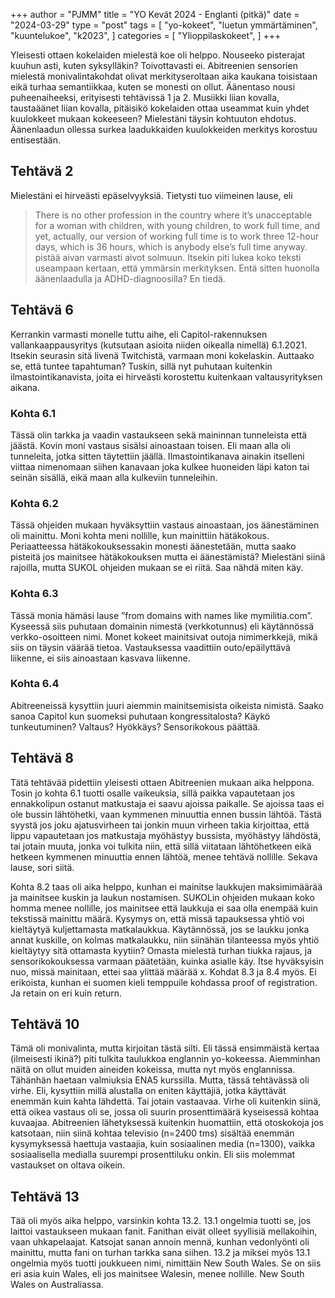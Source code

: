 +++
author = "PJMM"
title = "YO Kevät 2024 - Englanti (pitkä)"
date = "2024-03-29"
type = "post"
tags = [
    "yo-kokeet",
    "luetun ymmärtäminen",
    "kuuntelukoe",
    "k2023",
    ]
categories = [
    "Ylioppilaskokeet",
]
+++

Yleisesti ottaen kokelaiden mielestä koe oli helppo. Nouseeko pisterajat kuuhun asti, kuten syksylläkin? Toivottavasti ei. Abitreenien sensorien mielestä monivalintakohdat olivat merkityseroltaan aika kaukana toisistaan eikä turhaa semantiikkaa, kuten se monesti on ollut.
Äänentaso nousi puheenaiheeksi, erityisesti tehtävissä 1 ja 2. Musiikki liian kovalla, taustaäänet liian kovalla, pitäisikö kokelaiden ottaa useammat kuin yhdet kuulokkeet mukaan kokeeseen? Mielestäni täysin kohtuuton ehdotus.  Äänenlaadun ollessa surkea laadukkaiden kuulokkeiden merkitys korostuu entisestään. 

## Tehtävä 2
Mielestäni ei hirveästi epäselvyyksiä. Tietysti tuo viimeinen lause, eli 
> There is no other profession in the country where it’s unacceptable for a woman with children, with young children, to work full time, and yet, actually, our version of working full time is to work three 12-hour days, which is 36 hours, which is anybody else’s full time anyway.
pistää aivan varmasti aivot solmuun. Itsekin piti lukea koko teksti useampaan kertaan, että ymmärsin merkityksen. Entä sitten huonolla äänenlaadulla ja ADHD-diagnoosilla? En tiedä. 

## Tehtävä 6
Kerrankin varmasti monelle tuttu aihe, eli Capitol-rakennuksen vallankaappausyritys (kutsutaan asioita niiden oikealla nimellä) 6.1.2021. Itsekin seurasin sitä livenä Twitchistä, varmaan moni kokelaskin. Auttaako se, että tuntee tapahtuman? Tuskin, sillä nyt puhutaan kuitenkin ilmastointikanavista, joita ei hirveästi korostettu kuitenkaan valtausyrityksen aikana.

### Kohta 6.1
Tässä olin tarkka ja vaadin vastaukseen sekä maininnan tunneleista että jäästä. Kovin moni vastaus sisälsi ainoastaan toisen. Eli maan alla oli tunneleita, jotka sitten täytettiin jäällä. Ilmastointikanava ainakin itselleni viittaa nimenomaan siihen kanavaan joka kulkee huoneiden läpi katon tai seinän sisällä, eikä maan alla kulkeviin tunneleihin. 

### Kohta 6.2
Tässä ohjeiden mukaan hyväksyttiin vastaus ainoastaan, jos äänestäminen oli mainittu. Moni kohta meni nollille, kun mainittiin hätäkokous. Periaatteessa hätäkokouksessakin monesti äänestetään, mutta saako pisteitä jos mainitsee hätäkokouksen mutta ei äänestämistä? Mielestäni siinä rajoilla, mutta SUKOL ohjeiden mukaan se ei riitä. Saa nähdä miten käy.

### Kohta 6.3
Tässä monia hämäsi lause ”from domains with names like mymilitia.com”. Kyseessä siis puhutaan domainin nimestä (verkkotunnus) eli käytännössä verkko-osoitteen nimi. Monet kokeet mainitsivat outoja nimimerkkejä, mikä siis on täysin väärää tietoa. Vastauksessa vaadittiin outo/epäilyttävä liikenne, ei siis ainoastaan kasvava liikenne.

### Kohta 6.4
Abitreeneissä kysyttiin juuri aiemmin mainitsemisista oikeista nimistä. Saako sanoa Capitol kun suomeksi puhutaan kongressitalosta? Käykö tunkeutuminen? Valtaus? Hyökkäys? Sensorikokous päättää. 

## Tehtävä 8
Tätä tehtävää pidettiin yleisesti ottaen Abitreenien mukaan aika helppona. Tosin jo kohta 6.1 tuotti osalle vaikeuksia, sillä paikka vapautetaan jos ennakkolipun ostanut matkustaja ei saavu ajoissa paikalle. Se ajoissa taas ei ole bussin lähtöhetki, vaan kymmenen minuuttia ennen bussin lähtöä. Tästä syystä jos joku ajatusvirheen tai jonkin muun virheen takia kirjoittaa, että lippu vapautetaan jos matkustaja myöhästyy bussista, myöhästyy lähdöstä, tai jotain muuta, jonka voi tulkita niin, että sillä viitataan lähtöhetkeen eikä hetkeen kymmenen minuuttia ennen lähtöä, menee tehtävä nollille. Sekava lause, sori siitä. 

Kohta 8.2 taas oli aika helppo, kunhan ei mainitse laukkujen maksimimäärää ja mainitsee kuskin ja laukun nostamisen.  SUKOLin ohjeiden mukaan koko homma menee nollille, jos mainitsee että laukkuja ei saa olla enempää kuin tekstissä mainittu määrä. Kysymys on, että missä tapauksessa yhtiö voi kieltäytyä kuljettamasta matkalaukkua. Käytännössä, jos se laukku jonka annat kuskille, on kolmas matkalaukku, niin siinähän tilanteessa myös yhtiö kieltäytyy sitä ottamasta kyytiin? Omasta mielestä turhan tiukka rajaus, ja sensorikokouksessa varmaan päätetään, kuinka asialle käy. Itse hyväksyisin nuo, missä mainitaan, ettei saa ylittää määrää x. 
Kohdat 8.3 ja 8.4 myös. Ei erikoista, kunhan ei suomen kieli temppuile kohdassa proof of registration. Ja retain on eri kuin return.

## Tehtävä 10
Tämä oli monivalinta, mutta kirjoitan tästä silti. Eli tässä ensimmäistä kertaa (ilmeisesti ikinä?) piti tulkita taulukkoa englannin yo-kokeessa. Aiemminhan näitä on ollut muiden aineiden kokeissa, mutta nyt myös englannissa. Tähänhän haetaan valmiuksia ENA5 kurssilla. Mutta, tässä tehtävässä oli virhe. Eli, kysyttiin millä alustalla on eniten käyttäjiä, jotka käyttävät enemmän kuin kahta lähdettä. Tai jotain vastaavaa. Virhe oli kuitenkin siinä, että oikea vastaus oli se, jossa oli suurin prosenttimäärä kyseisessä kohtaa kuvaajaa. Abitreenien lähetyksessä kuitenkin huomattiin, että otoskokoja jos katsotaan, niin siinä kohtaa televisio (n=2400 tms) sisältää enemmän kysymyksessä haettuja vastaajia, kuin sosiaalinen media (n=1300), vaikka sosiaalisella medialla suurempi prosenttiluku onkin. Eli siis molemmat vastaukset on oltava oikein.

## Tehtävä 13
Tää oli myös aika helppo, varsinkin kohta 13.2. 
13.1 ongelmia tuotti se, jos laittoi vastaukseen mukaan fanit. Fanithan eivät olleet syyllisiä mellakoihin, vaan uhkapelaajat. Katsojat sanan annoin mennä, kunhan vedonlyönti oli mainittu, mutta fani on turhan tarkka sana siihen.
13.2 ja miksei myös 13.1 ongelmia myös tuotti joukkueen nimi, nimittäin New South Wales. Se on siis eri asia kuin Wales, eli jos mainitsee Walesin, menee nollille. New South Wales on Australiassa. 
